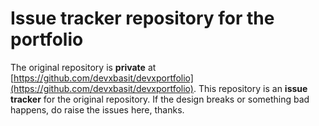 # Issue tracker repository for the portfolio
The original repository is **private** at [https://github.com/devxbasit/devxportfolio](https://github.com/devxbasit/devxportfolio). This repository is an **issue tracker** for the original repository. If the design breaks or something bad happens, do raise the issues here, thanks.
